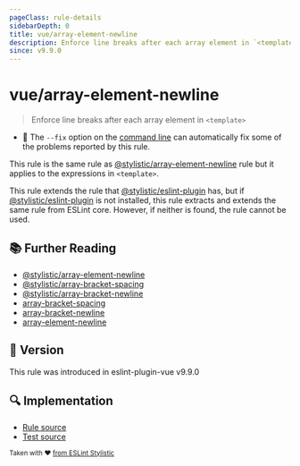 ```yaml
---
pageClass: rule-details
sidebarDepth: 0
title: vue/array-element-newline
description: Enforce line breaks after each array element in `<template>`
since: v9.9.0
---
```


# vue/array-element-newline

> Enforce line breaks after each array element in `<template>`

- :wrench: The `--fix` option on the [command line](https://eslint.org/docs/user-guide/command-line-interface#fix-problems) can automatically fix some of the problems reported by this rule.

This rule is the same rule as [@stylistic/array-element-newline] rule but it applies to the expressions in `<template>`.

This rule extends the rule that [@stylistic/eslint-plugin] has, but if [@stylistic/eslint-plugin] is not installed, this rule extracts and extends the same rule from ESLint core.
However, if neither is found, the rule cannot be used.

[@stylistic/eslint-plugin]: https://eslint.style/packages/default

## :books: Further Reading

- [@stylistic/array-element-newline]
- [@stylistic/array-bracket-spacing]
- [@stylistic/array-bracket-newline]
- [array-bracket-spacing]
- [array-bracket-newline]
- [array-element-newline]

[@stylistic/array-element-newline]: https://eslint.style/rules/default/array-element-newline
[@stylistic/array-bracket-spacing]: https://eslint.style/rules/default/array-bracket-spacing
[@stylistic/array-bracket-newline]: https://eslint.style/rules/default/array-bracket-newline
[array-bracket-spacing]: https://eslint.org/docs/rules/array-bracket-spacing
[array-bracket-newline]: https://eslint.org/docs/rules/array-bracket-newline
[array-element-newline]: https://eslint.org/docs/rules/array-element-newline

## :rocket: Version

This rule was introduced in eslint-plugin-vue v9.9.0

## :mag: Implementation

- [Rule source](https://github.com/vuejs/eslint-plugin-vue/blob/master/lib/rules/array-element-newline.js)
- [Test source](https://github.com/vuejs/eslint-plugin-vue/blob/master/tests/lib/rules/array-element-newline.js)

<sup>Taken with ❤️ [from ESLint Stylistic](https://eslint.style/rules/js/array-element-newline)</sup>
